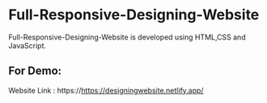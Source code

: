# Full-Responsive-Designing-Website
 Full-Responsive-Designing-Website is developed using HTML,CSS and JavaScript.

## For Demo:
Website Link : https://https://designingwebsite.netlify.app/ <br />
